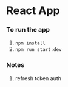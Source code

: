 # React App

### To run the app

1. `npm install`
2. `npm run start:dev`

### Notes

1. refresh token auth

